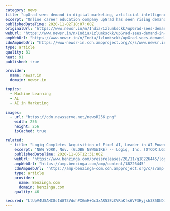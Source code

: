 ```yaml
---
category: news
title: "upGrad sees demand in digital marketing, artificial intelligence, machine learning courses"
excerpt: "Online career education company upGrad has seen rising demand for courses in the areas of Digital Marketing, Data Science, Machine Learning and Artifi"
publishedDateTime: 2020-11-02T18:07:00Z
originalUrl: "https://www.newsr.in/n/India/1zlumksckk/upGrad-sees-demand-in-digital-marketing-artificial-intelligence.htm"
webUrl: "https://www.newsr.in/n/India/1zlumksckk/upGrad-sees-demand-in-digital-marketing-artificial-intelligence.htm"
ampWebUrl: "https://www.newsr.in/n/India/1zlumksckk/upGrad-sees-demand-in-digital-marketing-artificial-intelligence.htm"
cdnAmpWebUrl: "https://www-newsr-in.cdn.ampproject.org/c/s/www.newsr.in/n/India/1zlumksckk/upGrad-sees-demand-in-digital-marketing-artificial-intelligence.htm"
type: article
quality: 81
heat: 91
published: true

provider:
  name: newsr.in
  domain: newsr.in

topics:
  - Machine Learning
  - AI
  - AI in Marketing

images:
  - url: "https://cdn.newsserve.net/newsR256.png"
    width: 256
    height: 256
    isCached: true

related:
  - title: "Logiq Completes Acquisition of Fixel AI, Leader in AI-Powered Digital Marketing Technology"
    excerpt: "NEW YORK, Nov. (GLOBE NEWSWIRE) -- Logiq, Inc. (OTCQX:LGIQ), a global provider of award-winning eCommerce and Fintech solutions, has completed its previously"
    publishedDateTime: 2020-11-05T12:31:00Z
    webUrl: "https://www.benzinga.com/pressreleases/20/11/g18226445/logiq-completes-acquisition-of-fixel-ai-leader-in-ai-powered-digital-marketing-technology"
    ampWebUrl: "https://amp.benzinga.com/amp/content/18226445"
    cdnAmpWebUrl: "https://amp-benzinga-com.cdn.ampproject.org/c/s/amp.benzinga.com/amp/content/18226445"
    type: article
    provider:
      name: Benzinga.com
      domain: benzinga.com
    quality: 46

secured: "LtUpV4USAHC8s1WGT3VduhPXGmH+Gc3xAR53EzCVRaKfs6VF3Hyjsh385DhDiuF2tvkOfX1mI72ckQ2UudN/wMp1xffKKR13xsg/KDOKWRhVtSJJSIraX7Bu43ALBTD6kY7NPMG2NHoNOE6fBExg3ogM68mPys5KhtRJc77aIAXLfSE7ezc2SMBLMzA8vmURdw+RgZZup+f/A0kHgMvHm0ikEjFk/afjrTHwzILdY3XtMfIUJxMzOBsuw8ANKsepKt88iimHrVKTeuKw9C6QXOFjzqSQBH3yAr5sKpOdECZov7KVemiLwv42wEASIOV5oMdmLp6F2fOFQMafNn4rSLKTw4cB5/M/BuT+LudUjqw=;sE1khGPZkyDQLRVowzD80A=="
---
```


